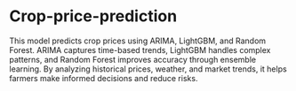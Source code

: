 # Crop-price-prediction
This model predicts crop prices using ARIMA, LightGBM, and Random Forest. ARIMA captures time-based trends, LightGBM handles complex patterns, and Random Forest improves accuracy through ensemble learning. By analyzing historical prices, weather, and market trends, it helps farmers make informed decisions and reduce risks.
